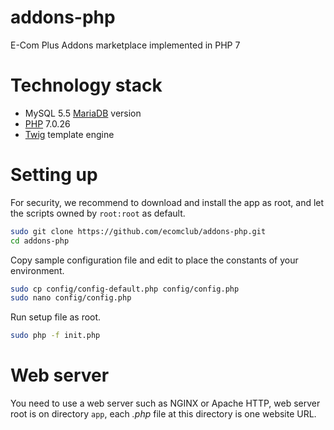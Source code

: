 # addons-php
E-Com Plus Addons marketplace implemented in PHP 7

# Technology stack
+ MySQL 5.5 [MariaDB](https://mariadb.com/) version
+ [PHP](http://php.net/) 7.0.26
+ [Twig](https://twig.symfony.com/) template engine

# Setting up
For security, we recommend to download and install the app as root,
and let the scripts owned by `root:root` as default.

```bash
sudo git clone https://github.com/ecomclub/addons-php.git
cd addons-php
```

Copy sample configuration file and edit to place the constants of your environment.

```bash
sudo cp config/config-default.php config/config.php
sudo nano config/config.php
```

Run setup file as root.

```bash
sudo php -f init.php
```

# Web server
You need to use a web server such as NGINX or Apache HTTP,
web server root is on directory `app`, each _.php_ file at this directory is one website URL.

